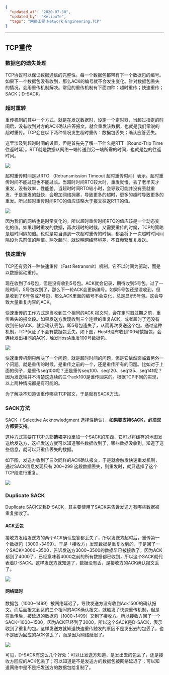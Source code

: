 ```json
{
  "updated_at": "2020-07-30",
  "updated_by": "KelipuTe",
  "tags": "网络工程,Network Engineering,TCP"
}
```

---

## TCP重传

### 数据包的遗失处理

TCP协议可以保证数据通信的完整性。每一个数据包都带有下一个数据包的编号。如果下一个数据包没有收到，那么ACK的编号就不会发生变化。针对数据包丢失的情况，会用重传机制解决。常见的重传机制有下面四种：超时重传；快速重传；SACK；D-SACK。

### 超时重转

重传机制的其中一个方式，就是在发送数据时，设定一个定时器，当超过指定的时间后，没有收到对方的ACK确认应答报文，就会重发该数据，也就是我们常说的超时重传。TCP会在以下两种情况发生超时重传：数据包丢失；确认应答丢失。

这里涉及到超时时间的设置，但是首先先了解一下什么是RTT（Round-Trip Time 往返时延）。RTT就是数据从网络一端传送到另一端所需的时间，也就是包的往返时间。

![](E:\Workspace\KTKnowledgeBase\Image\WangLuoGongCheng\TCPXieYi_img07.png)

超时重传时间是以RTO （Retransmission Timeout 超时重传时间）表示。超时重传时间不能过短也不能过长。当超时时间RTO较大时，重发就慢，丢了老半天才重发，没有效率，性能差。当超时时间RTO较小时，会导致可能并没有丢就重发，于是重发的就快，会增加网络拥塞，导致更多的超时，更多的超时导致更多的重发。所以超时重传时间RTO的值应该略大于报文往返RTT的值。

![](E:\Workspace\KTKnowledgeBase\Image\WangLuoGongCheng\TCPXieYi_img08.png)

因为我们的网络也是时常变化的，所以超时重传时间RTO的值应该是一个动态变化的值。如果超时重发的数据，再次超时的时候，又需要重传的时候，TCP的策略是超时间隔加倍。也就是每当遇到一次超时重传的时候，都会将下一次超时时间间隔设为先前值的两倍。两次超时，就说明网络环境差，不宜频繁反复发送。

### 快速重传

TCP还有另外一种快速重传（Fast Retransmit）机制，它不以时间为驱动，而是以数据驱动重传。

现在收到了4号包，但是没有收到5号包。ACK就会记录，期待收到5号包。过了一段时间，5号包收到了，那么下一轮ACK会更新编号。如果5号包还是没收到，但是收到了6号包或7号包，那么ACK里面的编号不会变化，总是显示5号包。这会导致大量重复内容的ACK。

快速重传的工作方式是当收到三个相同的ACK 报文时，会在定时器过期之前，重传丢失的报文段。如果发送方发现收到三个连续的重复ACK，或者超时了还没有收到任何ACK，就会确认丢包，即5号包遗失了，从而再次发送这个包。通过这种机制，TCP保证了不会有数据包丢失。如下图，HostB没有收到100号数据包，会连续发出相同的ACK，触发HostA重发100号数据包。

![](E:\Workspace\KTKnowledgeBase\Image\WangLuoGongCheng\TCPXieYi_img06.png)

快速重传机制只解决了一个问题，就是超时时间的问题，但是它依然面临着另外一个问题。就是重传的时候，是重传之前的一个，还是重传所有的问题。比如对于上面的例子，是重传seq100呢？还是重传seq100、seq120、seq135、seq141呢？因为发送端并不清楚这连续的三个ack100是谁传回来的。根据TCP不同的实现，以上两种情况都是有可能的。

为了解决不知道该重传哪些TCP报文，于是就有SACK方法。

### SACK方法

SACK（ Selective Acknowledgment 选择性确认），**如果要支持SACK，必须双方都要支持**。

这种方式需要在TCP头部**选项**字段里加一个SACK的东西，它可以将缓存的地图发送给发送方，这样发送方就可以知道哪些数据收到了，哪些数据没收到，知道了这些信息，就可以只重传丢失的数据。

如下图，发送方收到了三次同样的ACK确认报文，于是就会触发快速重发机制，通过SACK信息发现只有 200\~299 这段数据丢失，则重发时，就只选择了这个TCP段进行重复。

![](E:\Workspace\KTKnowledgeBase\Image\WangLuoGongCheng\TCPXieYi_img09.png)

### Duplicate SACK

Duplicate SACK又称D-SACK，其主要使用了SACK来告诉发送方有哪些数据被重复接收了。

#### ACK丢包

接收方发给发送方的两个ACK确认应答都丢失了，所以发送方超时后，重传第一个数据包（3000\~3499）。于是「接收方」发现数据是重复收到的，于是回了一个SACK=3000\~3500，告诉发送方3000\~3500的数据早已被接收了，因为ACK都到了4000了，已经意味着4000之前的所有数据都已收到，所以这个SACK就代表着D-SACK。这样发送方就知道了，数据没有丢，是接收方的ACK确认报文丢了。

![](E:\Workspace\KTKnowledgeBase\Image\WangLuoGongCheng\TCPXieYi_img10.png)

#### 网络延时

数据包（1000\~1499）被网络延迟了，导致发送方没有收到Ack1500的确认报文。而后面报文到达的三个相同的ACK确认报文，就触发了快速重传机制，但是在重传后，被延迟的数据包（1000\~1499）又到了接收方。所以接收方回了一个SACK=1000\~1500，因为ACK已经到了3000，所以这个SACK是D-SACK，表示收到了重复的包。这样发送方就知道快速重传触发的原因不是发出去的包丢了，也不是因为回应的ACK包丢了，而是因为网络延迟了。

![](E:\Workspace\KTKnowledgeBase\Image\WangLuoGongCheng\TCPXieYi_img11.png)

可见，D-SACK有这么几个好处：可以让发送方知道，是发出去的包丢了，还是接收方回应的ACK包丢了；可以知道是不是发送方的数据包被网络延迟了；可以知道网络中是不是把发送方的数据包给复制了。
